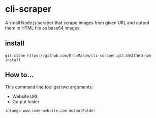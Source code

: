 # cli-scraper
A small Node.js scraper that scrape images from given URL and output them in HTML file as base64 images

## install
` git clone https://github.com/EranMaron/cli-scraper.git `
and then
` npm install ` 

## How to...
This command line tool get two arguments:
* Website URL
* Output folder

` intango www.some-website.com outputFolder `
